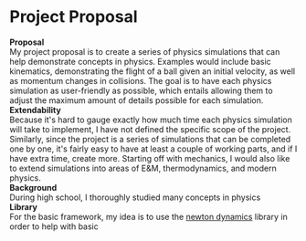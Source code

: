 # Project Proposal  
**Proposal**  
My project proposal is to create a series of physics simulations that can help demonstrate concepts in physics. Examples would include basic kinematics, demonstrating the flight of a ball given an initial velocity, as well as momentum changes in collisions. The goal is to have each physics simulation as user-friendly as possible, which entails allowing them to adjust the maximum amount of details possible for each simulation.  
**Extendability**  
Because it's hard to gauge exactly how much time each physics simulation will take to implement, I have not defined the specific scope of the project. Similarly, since the project is a series of simulations that can be completed one by one, it's fairly easy to have at least a couple of working parts, and if I have extra time, create more. Starting off with mechanics, I would also like to extend simulations into areas of E&M, thermodynamics, and modern physics.  
**Background**  
During high school, I thoroughly studied many concepts in physics  
**Library**  
For the basic framework, my idea is to use the [newton dynamics](https://github.com/MADEAPPS/newton-dynamics) library in order to help with basic  
